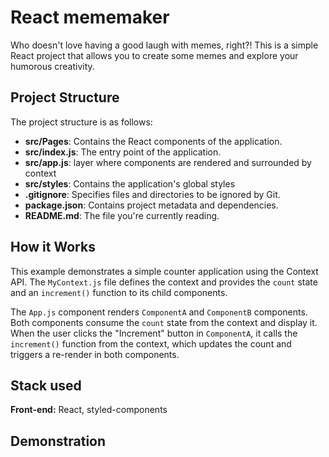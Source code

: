 
# React mememaker

Who doesn't love having a good laugh with memes, right?!
This is a simple React project that allows you to create some memes and explore your humorous creativity.

## Project Structure

The project structure is as follows:

- **src/Pages**: Contains the React components of the application.
- **src/index.js**: The entry point of the application.
- **src/app.js**: layer where components are rendered and surrounded by context
- **src/styles**: Contains the application's global styles
- **.gitignore**: Specifies files and directories to be ignored by Git.
- **package.json**: Contains project metadata and dependencies.
- **README.md**: The file you're currently reading.


## How it Works

This example demonstrates a simple counter application using the Context API. The `MyContext.js` file defines the context and provides the `count` state and an `increment()` function to its child components.

The `App.js` component renders `ComponentA` and `ComponentB` components. Both components consume the `count` state from the context and display it. When the user clicks the "Increment" button in `ComponentA`, it calls the `increment()` function from the context, which updates the count and triggers a re-render in both components.

## Stack used

**Front-end:** React, styled-components

## Demonstration




